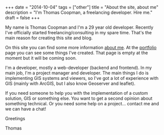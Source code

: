 +++
date = "2014-10-04"
tags = ["other"]
title = "About the site, about me"
description = "I'm Thomas Coopman, a freelancing developer. Hire me."
draft = false
+++

My name is Thomas Coopman and I'm a 29 year old developer. Recently I've
officially started freelancing/consulting in my spare time. That's the main
reason for creating this site and blog.

On this site you can find some more information [about me](/about). At the
[portfolio](/portfolio) page you can see some things I've created. That page is
empty at the moment but it will be coming soon.

I'm a developer, mostly a web-developer (backend and frontend). In my main job,
I'm a project manager and developer. The main things I do is implementing
GIS systems and viewers, so I've got a lot of experience with GIS (mainly with
ArcGIS, but I also know Geoserver and leaflet).

If you need someone to help you with the implementation of a custom solution,
GIS or something else. You want to get a second opinion about something
technical. Or you need some help on a project...
contact me and we can have a chat!

Greetings

Thomas
